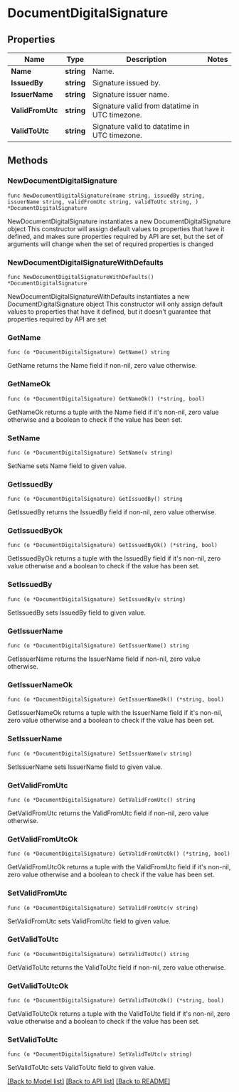 # DocumentDigitalSignature

## Properties

Name | Type | Description | Notes
------------ | ------------- | ------------- | -------------
**Name** | **string** | Name. | 
**IssuedBy** | **string** | Signature issued by. | 
**IssuerName** | **string** | Signature issuer name. | 
**ValidFromUtc** | **string** | Signature valid from datatime in UTC timezone. | 
**ValidToUtc** | **string** | Signature valid to datatime in UTC timezone. | 

## Methods

### NewDocumentDigitalSignature

`func NewDocumentDigitalSignature(name string, issuedBy string, issuerName string, validFromUtc string, validToUtc string, ) *DocumentDigitalSignature`

NewDocumentDigitalSignature instantiates a new DocumentDigitalSignature object
This constructor will assign default values to properties that have it defined,
and makes sure properties required by API are set, but the set of arguments
will change when the set of required properties is changed

### NewDocumentDigitalSignatureWithDefaults

`func NewDocumentDigitalSignatureWithDefaults() *DocumentDigitalSignature`

NewDocumentDigitalSignatureWithDefaults instantiates a new DocumentDigitalSignature object
This constructor will only assign default values to properties that have it defined,
but it doesn't guarantee that properties required by API are set

### GetName

`func (o *DocumentDigitalSignature) GetName() string`

GetName returns the Name field if non-nil, zero value otherwise.

### GetNameOk

`func (o *DocumentDigitalSignature) GetNameOk() (*string, bool)`

GetNameOk returns a tuple with the Name field if it's non-nil, zero value otherwise
and a boolean to check if the value has been set.

### SetName

`func (o *DocumentDigitalSignature) SetName(v string)`

SetName sets Name field to given value.


### GetIssuedBy

`func (o *DocumentDigitalSignature) GetIssuedBy() string`

GetIssuedBy returns the IssuedBy field if non-nil, zero value otherwise.

### GetIssuedByOk

`func (o *DocumentDigitalSignature) GetIssuedByOk() (*string, bool)`

GetIssuedByOk returns a tuple with the IssuedBy field if it's non-nil, zero value otherwise
and a boolean to check if the value has been set.

### SetIssuedBy

`func (o *DocumentDigitalSignature) SetIssuedBy(v string)`

SetIssuedBy sets IssuedBy field to given value.


### GetIssuerName

`func (o *DocumentDigitalSignature) GetIssuerName() string`

GetIssuerName returns the IssuerName field if non-nil, zero value otherwise.

### GetIssuerNameOk

`func (o *DocumentDigitalSignature) GetIssuerNameOk() (*string, bool)`

GetIssuerNameOk returns a tuple with the IssuerName field if it's non-nil, zero value otherwise
and a boolean to check if the value has been set.

### SetIssuerName

`func (o *DocumentDigitalSignature) SetIssuerName(v string)`

SetIssuerName sets IssuerName field to given value.


### GetValidFromUtc

`func (o *DocumentDigitalSignature) GetValidFromUtc() string`

GetValidFromUtc returns the ValidFromUtc field if non-nil, zero value otherwise.

### GetValidFromUtcOk

`func (o *DocumentDigitalSignature) GetValidFromUtcOk() (*string, bool)`

GetValidFromUtcOk returns a tuple with the ValidFromUtc field if it's non-nil, zero value otherwise
and a boolean to check if the value has been set.

### SetValidFromUtc

`func (o *DocumentDigitalSignature) SetValidFromUtc(v string)`

SetValidFromUtc sets ValidFromUtc field to given value.


### GetValidToUtc

`func (o *DocumentDigitalSignature) GetValidToUtc() string`

GetValidToUtc returns the ValidToUtc field if non-nil, zero value otherwise.

### GetValidToUtcOk

`func (o *DocumentDigitalSignature) GetValidToUtcOk() (*string, bool)`

GetValidToUtcOk returns a tuple with the ValidToUtc field if it's non-nil, zero value otherwise
and a boolean to check if the value has been set.

### SetValidToUtc

`func (o *DocumentDigitalSignature) SetValidToUtc(v string)`

SetValidToUtc sets ValidToUtc field to given value.



[[Back to Model list]](../README.md#documentation-for-models) [[Back to API list]](../README.md#documentation-for-api-endpoints) [[Back to README]](../README.md)


